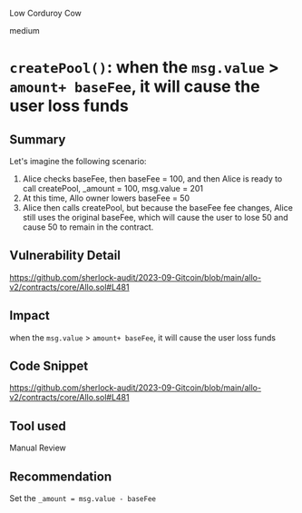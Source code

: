 Low Corduroy Cow

medium

# `createPool()`: when the `msg.value` > `amount+ baseFee`, it will cause the user loss funds
## Summary

Let's imagine the following scenario:
1. Alice checks baseFee, then baseFee = 100, and then Alice is ready to call createPool, _amount = 100, msg.value = 201
2. At this time, Allo owner lowers baseFee = 50
3. Alice then calls createPool, but because the baseFee fee changes, Alice still uses the original baseFee, which will cause the user to lose 50 and cause 50 to remain in the contract.

## Vulnerability Detail

https://github.com/sherlock-audit/2023-09-Gitcoin/blob/main/allo-v2/contracts/core/Allo.sol#L481


## Impact

when the `msg.value` > `amount+ baseFee`, it will cause the user loss funds

## Code Snippet

https://github.com/sherlock-audit/2023-09-Gitcoin/blob/main/allo-v2/contracts/core/Allo.sol#L481

## Tool used

Manual Review

## Recommendation

Set the `_amount = msg.value - baseFee`
